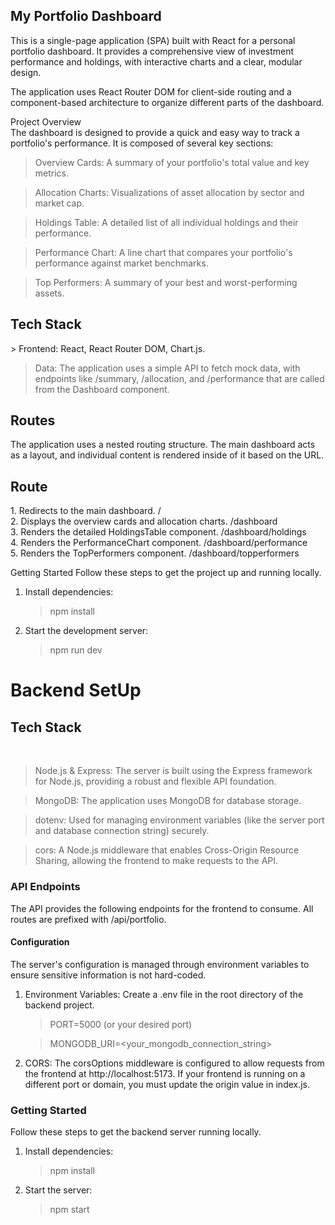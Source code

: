 <h2>My Portfolio Dashboard </h2> 
This is a single-page application (SPA) built with React for a personal portfolio dashboard. It provides a comprehensive view of investment performance and holdings, with interactive charts and a clear, modular design.

The application uses React Router DOM for client-side routing and a component-based architecture to organize different parts of the dashboard.

Project Overview
<br/>
The dashboard is designed to provide a quick and easy way to track a portfolio's performance. It is composed of several key sections:

> Overview Cards: A summary of your portfolio's total value and key metrics.

> Allocation Charts: Visualizations of asset allocation by sector and market cap.

> Holdings Table: A detailed list of all individual holdings and their performance.

> Performance Chart: A line chart that compares your portfolio's performance against market benchmarks.

> Top Performers: A summary of your best and worst-performing assets.

<h2>Tech Stack</h2>
> Frontend: React, React Router DOM, Chart.js.

> Data: The application uses a simple API to fetch mock data, with endpoints like
/summary,
/allocation,
and /performance that are called from the Dashboard component.

<h2>Routes</h2>
The application uses a nested routing structure. The main dashboard acts as a layout, and individual content is rendered inside of it based on the URL.

<h2>Route</h2>
1. Redirects to the main dashboard. 
        /  <br/>
2. Displays the overview cards and allocation charts.
        /dashboard  <br/>
3. Renders the detailed HoldingsTable component.
        /dashboard/holdings  <br/>
4. Renders the PerformanceChart component.
        /dashboard/performance  <br/>
5. Renders the TopPerformers component.
        /dashboard/topperformers  <br/>

Getting Started
Follow these steps to get the project up and running locally.

1. Install dependencies:
     > npm install
2. Start the development server:
     >npm run dev

<h1>Backend SetUp</h1>
<h2>Tech Stack </h2><br/>

> Node.js & Express: The server is built using the Express framework for Node.js, providing a robust and flexible API foundation.

> MongoDB: The application uses MongoDB for database storage.

> dotenv: Used for managing environment variables (like the server port and database connection string) securely.

> cors: A Node.js middleware that enables Cross-Origin Resource Sharing, allowing the frontend to make requests to the API.

<h3>API Endpoints</h3>
The API provides the following endpoints for the frontend to consume. All routes are prefixed with /api/portfolio.

<h4>Configuration</h4>

The server's configuration is managed through environment variables to ensure sensitive information is not hard-coded.

1. Environment Variables: Create a .env file in the root directory of the backend project.
     >PORT=5000 (or your desired port)
     
     >MONGODB_URI=<your_mongodb_connection_string>

2. CORS: The corsOptions middleware is configured to allow requests from the frontend at http://localhost:5173. If your frontend is running on a different port or domain, you must update the origin value in index.js.

<h3>Getting Started</h3>

Follow these steps to get the backend server running locally.

1. Install dependencies:
      > npm install

2. Start the server:
      > npm start

